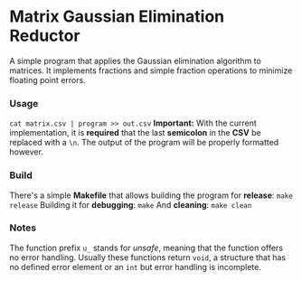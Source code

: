 # Matrix Gaussian Elimination Reductor
A simple program that applies the Gaussian elimination algorithm to matrices.
It implements fractions and simple fraction operations to minimize floating point errors.
### Usage
`cat matrix.csv | program >> out.csv`
**Important:** With the current implementation, it is **required** that the last **semicolon** in the **CSV** be replaced with a `\n`. The output of the program will be properly formatted however.
### Build
There's a simple **Makefile** that allows building the program for **release**:
`make release`
Building it for **debugging**:
`make`
And **cleaning**:
`make clean`
### Notes
The function prefix `u_` stands for *unsafe*, meaning that the function offers no error handling. Usually these functions return `void`, a structure that has no defined error element or an `int` but error handling is incomplete.

